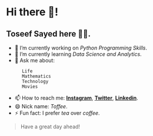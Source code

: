 # Hi there 👋! 
## Toseef Sayed here 👨‍🎓.

- 🔭 I’m currently working on _Python Programming Skills_.
- 🌱 I’m currently learning _Data Science and Analytics_.
- 💬 Ask me about:
~~~
      Life
      Mathematics
      Technology
      Movies
~~~

- 📫 How to reach me: [**Instagram**](https://www.instagram.com/toseef_sayed/), [**Twitter**](https://www.twitter.com/SayedToseef/), [**Linkedin**](https://www.linkedin.com/in/toseefsayed/).
- 😄 Nick name: *Toffee*.
- ⚡ Fun fact: I prefer *tea* over *coffee*.

> Have a great day ahead!
